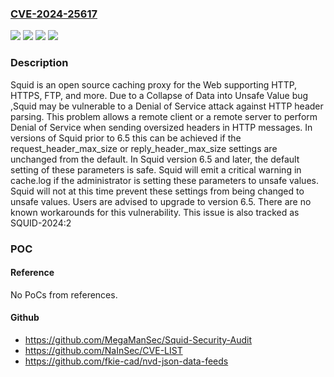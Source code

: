 ### [CVE-2024-25617](https://cve.mitre.org/cgi-bin/cvename.cgi?name=CVE-2024-25617)
![](https://img.shields.io/static/v1?label=Product&message=squid&color=blue)
![](https://img.shields.io/static/v1?label=Version&message=%3D%20%3C%206.5%20&color=brighgreen)
![](https://img.shields.io/static/v1?label=Vulnerability&message=CWE-182%3A%20Collapse%20of%20Data%20into%20Unsafe%20Value&color=brighgreen)
![](https://img.shields.io/static/v1?label=Vulnerability&message=CWE-400%3A%20Uncontrolled%20Resource%20Consumption&color=brighgreen)

### Description

Squid is an open source caching proxy for the Web supporting HTTP, HTTPS, FTP, and more. Due to a Collapse of Data into Unsafe Value bug ,Squid may be vulnerable to a Denial of Service attack against HTTP header parsing. This problem allows a remote client or a remote server to perform Denial of Service when sending oversized headers in HTTP messages. In versions of Squid prior to 6.5 this can be achieved if the request_header_max_size or reply_header_max_size settings are unchanged from the default. In Squid version 6.5 and later, the default setting of these parameters is safe. Squid will emit a critical warning in cache.log if the administrator is setting these parameters to unsafe values. Squid will not at this time prevent these settings from being changed to unsafe values. Users are advised to upgrade to version 6.5. There are no known workarounds for this vulnerability. This issue is also tracked as SQUID-2024:2 

### POC

#### Reference
No PoCs from references.

#### Github
- https://github.com/MegaManSec/Squid-Security-Audit
- https://github.com/NaInSec/CVE-LIST
- https://github.com/fkie-cad/nvd-json-data-feeds

